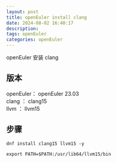 ```yaml
---
layout: post
title: openEuler install clang
date: 2024-08-02 16:40:17
description:
tags: openEuler
categories: openEuler
---
```


openEuler 安装 clang

## 版本

openEuler： openEuler 23.03 \
clang ： clang15 \
llvm ： llvm15

## 步骤

```shell
dnf install clang15 llvm15 -y
```

```shell
export PATH=$PATH:/usr/lib64/llvm15/bin
```
